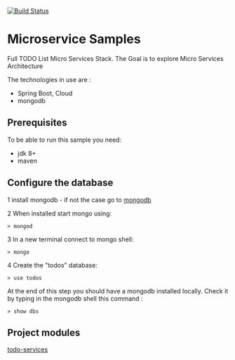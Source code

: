 [![Build Status](https://travis-ci.org/ngi80/microservice-samples.svg?branch=master)](https://travis-ci.org/ngi80/microservice-samples)

# Microservice Samples

Full TODO List Micro Services Stack.
The Goal is to explore Micro Services Architecture

The technologies in use are :

* Spring Boot, Cloud
* mongodb

## Prerequisites
To be able to run this sample you need:
* jdk 8+
* maven

## Configure the database

1 install mongodb  - if not the case go to [mongodb](https://www.mongodb.org/)

2 When installed start mongo using:
```
> mongod
```
3 In a new terminal connect to mongo shell:
 ```
> mongo
 ```
4 Create the "todos" database:
```
> use todos
```

At the end of this step you should have a mongodb installed locally.
Check it by typing in the mongodb shell this command :
```
> show dbs
```

## Project modules

[todo-services](todo-services)

